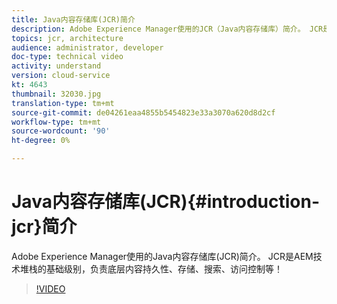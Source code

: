 ```yaml
---
title: Java内容存储库(JCR)简介
description: Adobe Experience Manager使用的JCR（Java内容存储库）简介。 JCR是AEM技术堆栈的基础级别，负责底层内容持久性、存储、搜索、访问控制等！
topics: jcr, architecture
audience: administrator, developer
doc-type: technical video
activity: understand
version: cloud-service
kt: 4643
thumbnail: 32030.jpg
translation-type: tm+mt
source-git-commit: de04261eaa4855b5454823e33a3070a620d8d2cf
workflow-type: tm+mt
source-wordcount: '90'
ht-degree: 0%

---
```



# Java内容存储库(JCR){#introduction-jcr}简介

Adobe Experience Manager使用的Java内容存储库(JCR)简介。 JCR是AEM技术堆栈的基础级别，负责底层内容持久性、存储、搜索、访问控制等！

>[!VIDEO](https://video.tv.adobe.com/v/32030/?quality=12&learn=on)
